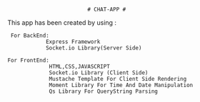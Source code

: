                              # CHAT-APP #
                               
  This app has been created by using :
     
     For BackEnd:
                Express Framework
                Socket.io Library(Server Side)

    For FrontEnd:
                 HTML,CSS,JAVASCRIPT
                 Socket.io Library (Client Side)
                 Mustache Template For Client Side Rendering
                 Moment Library For Time And Date Manipulation
                 Qs Library For QueryString Parsing

   


